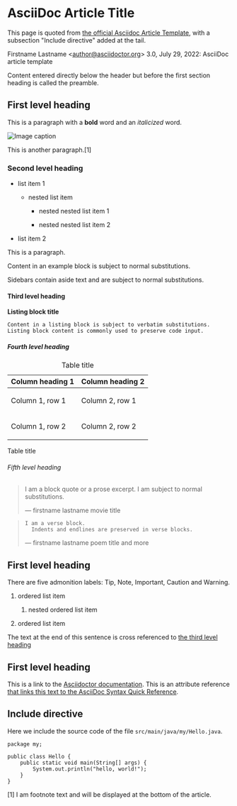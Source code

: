 # AsciiDoc Article Title

This page is quoted from [the official Asciidoc Article Template](https://asciidoctor.org/docs/asciidoc-article/),
with a subsection "Include directive" added at the tail.

Firstname Lastname &lt;<author@asciidoctor.org>&gt;
3.0, July 29, 2022: AsciiDoc article template

Content entered directly below the header but before the first section heading is called the preamble.

## First level heading

This is a paragraph with a **bold** word and an *italicized* word.

![Image caption](image-file-name.png)

This is another paragraph.[1]

### Second level heading

-   list item 1

    -   nested list item

        -   nested nested list item 1

        -   nested nested list item 2

-   list item 2

This is a paragraph.

Content in an example block is subject to normal substitutions.

Sidebars contain aside text and are subject to normal substitutions.

#### Third level heading

**Listing block title**

    Content in a listing block is subject to verbatim substitutions.
    Listing block content is commonly used to preserve code input.

##### Fourth level heading

<table>
<caption>Table title</caption>
<colgroup>
<col style="width: 50%" />
<col style="width: 50%" />
</colgroup>
<thead>
<tr class="header">
<th style="text-align: left;">Column heading 1</th>
<th style="text-align: left;">Column heading 2</th>
</tr>
</thead>
<tbody>
<tr class="odd">
<td style="text-align: left;"><p>Column 1, row 1</p></td>
<td style="text-align: left;"><p>Column 2, row 1</p></td>
</tr>
<tr class="even">
<td style="text-align: left;"><p>Column 1, row 2</p></td>
<td style="text-align: left;"><p>Column 2, row 2</p></td>
</tr>
</tbody>
</table>

Table title

###### Fifth level heading

> I am a block quote or a prose excerpt.
> I am subject to normal substitutions.
>
> — 
> firstname lastname
> movie title

>     I am a verse block.
>       Indents and endlines are preserved in verse blocks.
>
> — 
> firstname lastname
> poem title and more

## First level heading

There are five admonition labels: Tip, Note, Important, Caution and Warning.

1.  ordered list item

    1.  nested ordered list item

2.  ordered list item

The text at the end of this sentence is cross referenced to [the third level heading](#_third_level_heading)

## First level heading

This is a link to the [Asciidoctor documentation](https://docs.asciidoctor.org/home/).
This is an attribute reference [that links this text to the AsciiDoc Syntax Quick Reference](https://docs.asciidoctor.org/asciidoc/latest/syntax-quick-reference/).

## Include directive

Here we include the source code of the file `src/main/java/my/Hello.java`.

    package my;

    public class Hello {
        public static void main(String[] args) {
            System.out.println("hello, world!");
        }
    }

[1] I am footnote text and will be displayed at the bottom of the article.
